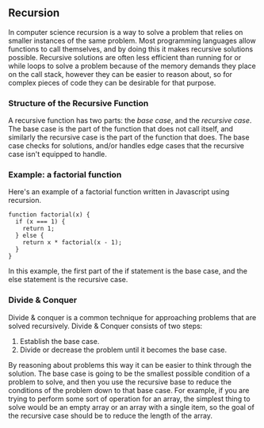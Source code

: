 ## Recursion

In computer science recursion is a way to solve a problem that relies on smaller instances of the same problem. Most programming languages allow functions to call themselves, and by doing this it makes recursive solutions possible. Recursive solutions are often less efficient than running for or while loops to solve a problem because of the memory demands they place on the call stack, however they can be easier to reason about, so for complex pieces of code they can be desirable for that purpose.

### Structure of the Recursive Function

A recursive function has two parts: the *base case*, and the *recursive case*. The base case is the part of the function that does not call itself, and similarly the recursive case is the part of the function that does. The base case checks for solutions, and/or handles edge cases that the recursive case isn't equipped to handle.

### Example: a factorial function

Here's an example of a factorial function written in Javascript using recursion.

```
function factorial(x) {
  if (x === 1) {
    return 1;
  } else {
    return x * factorial(x - 1);
  }
}
```

In this example, the first part of the if statement is the base case, and the else statement is the recursive case.

### Divide & Conquer

Divide & conquer is a common technique for approaching problems that are solved recursively. Divide & Conquer consists of two steps:

1. Establish the base case.
2. Divide or decrease the problem until it becomes the base case.

By reasoning about problems this way it can be easier to think through the solution. The base case is going to be the smallest possible condition of a problem to solve, and then you use the recursive base to reduce the conditions of the problem down to that base case. For example, if you are trying to perform some sort of operation for an array, the simplest thing to solve would be an empty array or an array with a single item, so the goal of the recursive case should be to reduce the length of the array.
